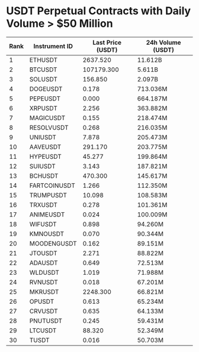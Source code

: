 # USDT Perpetual Contracts with Daily Volume > $50 Million

| Rank | Instrument ID | Last Price (USDT) | 24h Volume (USDT) |
|------|---------------|-------------------|-------------------|
| 1 | ETHUSDT | 2637.520 | 11.612B |
| 2 | BTCUSDT | 107179.300 | 5.611B |
| 3 | SOLUSDT | 156.850 | 2.097B |
| 4 | DOGEUSDT | 0.178 | 713.036M |
| 5 | PEPEUSDT | 0.000 | 664.187M |
| 6 | XRPUSDT | 2.256 | 363.882M |
| 7 | MAGICUSDT | 0.155 | 218.474M |
| 8 | RESOLVUSDT | 0.268 | 216.035M |
| 9 | UNIUSDT | 7.878 | 205.473M |
| 10 | AAVEUSDT | 291.170 | 203.775M |
| 11 | HYPEUSDT | 45.277 | 199.864M |
| 12 | SUIUSDT | 3.143 | 187.821M |
| 13 | BCHUSDT | 470.300 | 145.617M |
| 14 | FARTCOINUSDT | 1.266 | 112.350M |
| 15 | TRUMPUSDT | 10.098 | 108.583M |
| 16 | TRXUSDT | 0.278 | 101.361M |
| 17 | ANIMEUSDT | 0.024 | 100.009M |
| 18 | WIFUSDT | 0.898 | 94.260M |
| 19 | KMNOUSDT | 0.070 | 90.344M |
| 20 | MOODENGUSDT | 0.162 | 89.151M |
| 21 | JTOUSDT | 2.271 | 88.822M |
| 22 | ADAUSDT | 0.649 | 72.513M |
| 23 | WLDUSDT | 1.019 | 71.988M |
| 24 | RVNUSDT | 0.018 | 67.201M |
| 25 | MKRUSDT | 2248.300 | 66.821M |
| 26 | OPUSDT | 0.613 | 65.234M |
| 27 | CRVUSDT | 0.635 | 64.133M |
| 28 | PNUTUSDT | 0.245 | 59.431M |
| 29 | LTCUSDT | 88.320 | 52.349M |
| 30 | TUSDT | 0.016 | 50.703M |
